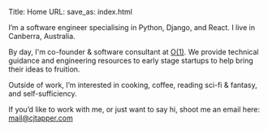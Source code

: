 Title: Home
URL:
save_as: index.html

I’m a software engineer specialising in Python, Django, and React.
I live in Canberra, Australia.

By day, I'm co-founder & software consultant at [O(1)](https://0of1.com).
We provide technical guidance and engineering resources to early stage startups to help bring their ideas to fruition.

Outside of work, I’m interested in cooking, coffee, reading sci-fi & fantasy, and self-sufficiency.

If you’d like to work with me, or just want to say hi, shoot me an email here: [mail@cjtapper.com](mailto:mail@cjtapper.com)
